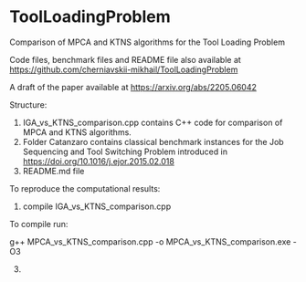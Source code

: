 # ToolLoadingProblem
Comparison of MPCA and KTNS algorithms for the Tool Loading Problem

Code files, benchmark files and README file also available at https://github.com/cherniavskii-mikhail/ToolLoadingProblem

A draft of the paper available at https://arxiv.org/abs/2205.06042

Structure:

1) IGA_vs_KTNS_comparison.cpp contains C++ code for comparison of MPCA and KTNS algorithms.
2) Folder Catanzaro contains classical benchmark instances for the Job Sequencing and Tool Switching Problem introduced in https://doi.org/10.1016/j.ejor.2015.02.018
3) README.md file

To reproduce the computational results:
1) compile IGA_vs_KTNS_comparison.cpp
   
  To compile run:
  
  g++ MPCA_vs_KTNS_comparison.cpp -o MPCA_vs_KTNS_comparison.exe -O3
  
3) 




